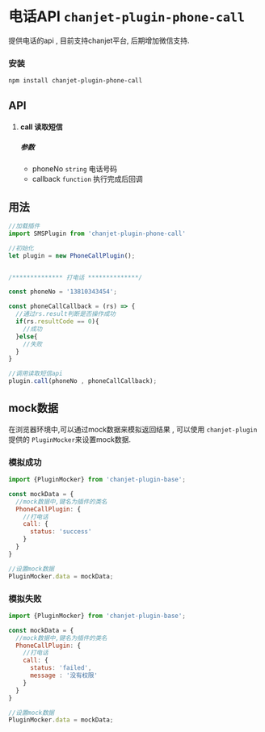 # 电话API  `chanjet-plugin-phone-call`

提供电话的api , 目前支持chanjet平台, 后期增加微信支持.



### 安装

```
npm install chanjet-plugin-phone-call
```



## API

1. #### call 读取短信

   ##### 参数

   - phoneNo `string` 电话号码
   - callback `function` 执行完成后回调



## 用法

```javascript
//加载插件
import SMSPlugin from 'chanjet-plugin-phone-call'

//初始化  
let plugin = new PhoneCallPlugin();


/************** 打电话 **************/

const phoneNo = '13810343454';

const phoneCallCallback = (rs) => {
  //通过rs.result判断是否操作成功
  if(rs.resultCode == 0){
    //成功
  }else{
    //失败
  }
}

//调用读取短信api
plugin.call(phoneNo , phoneCallCallback);

```



## mock数据

在浏览器环境中,可以通过mock数据来模拟返回结果 , 可以使用 `chanjet-plugin` 提供的 `PluginMocker`来设置mock数据.



### 模拟成功

```javascript
import {PluginMocker} from 'chanjet-plugin-base';

const mockData = {
  //mock数据中,键名为插件的类名
  PhoneCallPlugin: {
    //打电话
    call: {
      status: 'success'
    }
  }
}

//设置mock数据
PluginMocker.data = mockData;

```



### 模拟失败

```javascript
import {PluginMocker} from 'chanjet-plugin-base';

const mockData = {
  //mock数据中,键名为插件的类名
  PhoneCallPlugin: {
    //打电话
    call: {
      status: 'failed',
      message : '没有权限'
    }
  }
}

//设置mock数据
PluginMocker.data = mockData;
```





